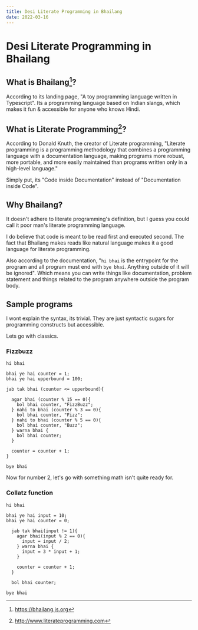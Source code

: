 ```yaml
---
title: Desi Literate Programming in Bhailang
date: 2022-03-16
---
```

# Desi Literate Programming in Bhailang

## What is Bhailang[^bhailang]?
According to its landing page, "A toy programming language written in Typescript".
Its a programming language based on Indian slangs, which makes it fun & accessible for anyone who knows Hindi.

## What is Literate Programming[^literate-programming]?
According to Donald Knuth, the creator of Literate programming, "Literate programming is a programming methodology that combines a programming language with a documentation language, making programs more robust, more portable, and more easily maintained than programs written only in a high-level language."

Simply put, its "Code inside Documentation" instead of "Documentation inside Code".

## Why Bhailang?
It doesn't adhere to literate programming's definition, but I guess you could call it poor man's literate programming language.

I do believe that code is meant to be read first and executed second. The fact that Bhailang makes reads like natural language makes it a good language for literate programming. 

Also according to the documentation, "`hi bhai` is the entrypoint for the program and all program must end with `bye bhai`. Anything outside of it will be ignored". Which means you can write things like documentation, problem statement and things related to the program anywhere outside the program body. 

## Sample programs 
I wont explain the syntax, its trivial. They are just syntactic sugars for programming constructs but accessible.

Lets go with classics.

### Fizzbuzz
```bhailang:fizzbuzz.bl
hi bhai

bhai ye hai counter = 1;
bhai ye hai upperbound = 100;

jab tak bhai (counter <= upperbound){

  agar bhai (counter % 15 == 0){
    bol bhai counter, "FizzBuzz";
  } nahi to bhai (counter % 3 == 0){
    bol bhai counter, "Fizz";
  } nahi to bhai (counter % 5 == 0){
    bol bhai counter, "Buzz";
  } warna bhai {
    bol bhai counter;
  }

  counter = counter + 1;
}

bye bhai
```

Now for number 2, let's go with something math isn't quite ready for.

### Collatz function
```bhailang:collatz.bl
hi bhai

bhai ye hai input = 10;
bhai ye hai counter = 0;

  jab tak bhai(input != 1){
    agar bhai(input % 2 == 0){
      input = input / 2;
    } warna bhai {
      input = 3 * input + 1;
    }

    counter = counter + 1;
  }

  bol bhai counter;

bye bhai
```


[^bhailang]: https://bhailang.js.org
[^literate-programming]: http://www.literateprogramming.com
